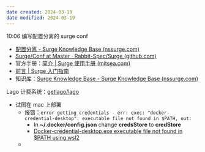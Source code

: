 ```yaml
---
date created: 2024-03-19
date modified: 2024-03-19
---
```

10:06
编写配置分离的 surge conf
+ [配置分离 - Surge Knowledge Base (nssurge.com)](https://kb.nssurge.com/surge-knowledge-base/v/zh/guidelines/detached-profile)
+ [Surge/Conf at Master · Rabbit-Spec/Surge (github.com)](https://github.com/Rabbit-Spec/Surge/tree/Master/Conf)
+ 官方手册：[简介 | Surge 使用手册 (mitsea.com)](https://surge.mitsea.com/)
+ [前言 | Surge 入门指南](https://wiki.surge.community/)
+ 知识库：[Surge Knowledge Base - Surge Knowledge Base (nssurge.com)](https://kb.nssurge.com/surge-knowledge-base/v/zh/)

Lago 计费系统：[getlago/lago](https://github.com/getlago/lago)
+ 试图在 mac 上部署
	+ 报错：`error getting credentials - err: exec: "docker-credential-desktop": executable file not found in $PATH, out:` 
		+ In **~/.docker/config.json** change **credsStore** to **credStore**
		+ [Docker-credential-desktop.exe executable file not found in $PATH using wsl2](https://forums.docker.com/t/docker-credential-desktop-exe-executable-file-not-found-in-path-using-wsl2/100225/3) 
	+ 